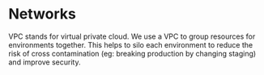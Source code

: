 # Networks

VPC stands for virtual private cloud. We use a VPC to group resources for environments together. This helps to silo each environment to reduce the risk of cross contamination (eg: breaking production by changing staging) and improve security.

